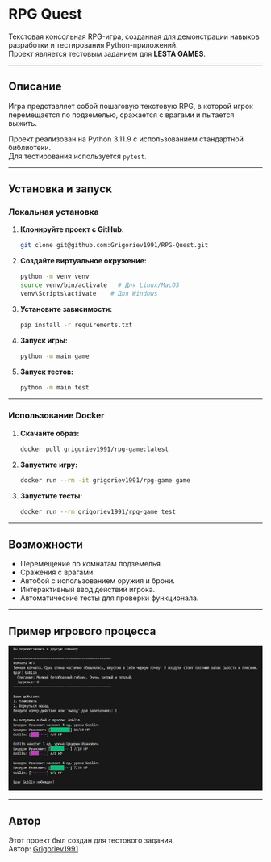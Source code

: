 
# RPG Quest

Текстовая консольная RPG-игра, созданная для демонстрации навыков разработки и тестирования Python-приложений.  
Проект является тестовым заданием для **LESTA GAMES**.

---

## Описание

Игра представляет собой пошаговую текстовую RPG, в которой игрок перемещается по подземелью, сражается с врагами и пытается выжить.

Проект реализован на Python 3.11.9 с использованием стандартной библиотеки.  
Для тестирования используется `pytest`.

---

## Установка и запуск

### Локальная установка

1. **Клонируйте проект с GitHub:**
   ```bash
   git clone git@github.com:Grigoriev1991/RPG-Quest.git
   ```

2. **Создайте виртуальное окружение:**
   ```bash
   python -m venv venv
   source venv/bin/activate   # Для Linux/MacOS
   venv\Scripts\activate    # Для Windows
   ```

3. **Установите зависимости:**
   ```bash
   pip install -r requirements.txt
   ```

4. **Запуск игры:**
   ```bash
   python -m main game
   ```

5. **Запуск тестов:**
   ```bash
   python -m main test
   ```

---

### Использование Docker

1. **Скачайте образ:**
   ```bash
   docker pull grigoriev1991/rpg-game:latest
   ```

2. **Запустите игру:**
   ```bash
   docker run --rm -it grigoriev1991/rpg-game game
   ```

3. **Запустите тесты:**
   ```bash
   docker run --rm grigoriev1991/rpg-game test
   ```

---

## Возможности

- Перемещение по комнатам подземелья.
- Сражения с врагами.
- Автобой с использованием оружия и брони.
- Интерактивный ввод действий игрока.
- Автоматические тесты для проверки функционала.

---

## Пример игрового процесса

![Скриншот игрового процесса](gameplay.png)

---

## Автор

Этот проект был создан для тестового задания.  
Автор: [Grigoriev1991](https://t.me/Grigoriev1991)
